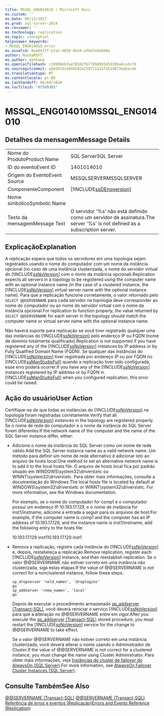 ```yaml
---
title: MSSQL_ENG014010 | Microsoft Docs
ms.custom: ''
ms.date: 06/13/2017
ms.prod: sql-server-2014
ms.reviewer: ''
ms.technology: replication
ms.topic: conceptual
helpviewer_keywords:
- MSSQL_ENG014010 error
ms.assetid: 6ea84f2f-e7a2-4028-9ea9-af0d2eba660e
author: MashaMSFT
ms.author: mathoma
ms.openlocfilehash: c3d989eb7ae78562fb77d9896545539ba4ca3c7d
ms.sourcegitcommit: ad4d92dce894592a259721a1571b1d8736abacdb
ms.translationtype: MT
ms.contentlocale: pt-BR
ms.lasthandoff: 08/04/2020
ms.locfileid: "87569365"
---
```

# <a name="mssql_eng014010"></a><span data-ttu-id="ad499-102">MSSQL_ENG014010</span><span class="sxs-lookup"><span data-stu-id="ad499-102">MSSQL_ENG014010</span></span>
    
## <a name="message-details"></a><span data-ttu-id="ad499-103">Detalhes da mensagem</span><span class="sxs-lookup"><span data-stu-id="ad499-103">Message Details</span></span>  
  
|||  
|-|-|  
|<span data-ttu-id="ad499-104">Nome do Produto</span><span class="sxs-lookup"><span data-stu-id="ad499-104">Product Name</span></span>|<span data-ttu-id="ad499-105">SQL Server</span><span class="sxs-lookup"><span data-stu-id="ad499-105">SQL Server</span></span>|  
|<span data-ttu-id="ad499-106">ID do evento</span><span class="sxs-lookup"><span data-stu-id="ad499-106">Event ID</span></span>|<span data-ttu-id="ad499-107">14010</span><span class="sxs-lookup"><span data-stu-id="ad499-107">14010</span></span>|  
|<span data-ttu-id="ad499-108">Origem do Evento</span><span class="sxs-lookup"><span data-stu-id="ad499-108">Event Source</span></span>|<span data-ttu-id="ad499-109">MSSQLSERVER</span><span class="sxs-lookup"><span data-stu-id="ad499-109">MSSQLSERVER</span></span>|  
|<span data-ttu-id="ad499-110">Componente</span><span class="sxs-lookup"><span data-stu-id="ad499-110">Component</span></span>|[!INCLUDE[ssDEnoversion](../../includes/ssdenoversion-md.md)]|  
|<span data-ttu-id="ad499-111">Nome simbólico</span><span class="sxs-lookup"><span data-stu-id="ad499-111">Symbolic Name</span></span>||  
|<span data-ttu-id="ad499-112">Texto da mensagem</span><span class="sxs-lookup"><span data-stu-id="ad499-112">Message Text</span></span>|<span data-ttu-id="ad499-113">O servidor '%s' não está definido como um servidor de assinatura.</span><span class="sxs-lookup"><span data-stu-id="ad499-113">The server '%s' is not defined as a subscription server.</span></span>|  
  
## <a name="explanation"></a><span data-ttu-id="ad499-114">Explicação</span><span class="sxs-lookup"><span data-stu-id="ad499-114">Explanation</span></span>  
 <span data-ttu-id="ad499-115">A replicação espera que todos os servidores em uma topologia sejam registrados usando o nome do computador com um nome da instância opcional (no caso de uma instância clusterizada, o nome do servidor virtual do [!INCLUDE[ssNoVersion](../../includes/ssnoversion-md.md)] com o nome da instância opcional).</span><span class="sxs-lookup"><span data-stu-id="ad499-115">Replication expects all servers in a topology to be registered using the computer name with an optional instance name (in the case of a clustered instance, the [!INCLUDE[ssNoVersion](../../includes/ssnoversion-md.md)] virtual server name with the optional instance name).</span></span> <span data-ttu-id="ad499-116">Para que a replicação funcione corretamente, o valor retornado pelo `SELECT @@SERVERNAME` para cada servidor na topologia deve corresponder ao nome do computador ou ao nome do servidor virtual com o nome da instância opcional.</span><span class="sxs-lookup"><span data-stu-id="ad499-116">For replication to function properly, the value returned by `SELECT @@SERVERNAME` for each server in the topology should match the computer name or virtual server name with the optional instance name.</span></span>  
  
 <span data-ttu-id="ad499-117">Não haverá suporte para replicação se você tiver registrado qualquer uma das instâncias do [!INCLUDE[ssNoVersion](../../includes/ssnoversion-md.md)] pelo endereço IP ou FQDN (nome de domínio totalmente qualificado).</span><span class="sxs-lookup"><span data-stu-id="ad499-117">Replication is not supported if you have registered any of the [!INCLUDE[ssNoVersion](../../includes/ssnoversion-md.md)] instances by IP address or by Fully Qualified Domain Name (FQDN).</span></span> <span data-ttu-id="ad499-118">Se qualquer das instâncias do [!INCLUDE[ssNoVersion](../../includes/ssnoversion-md.md)] tiver registrada por endereço IP ou por FQDN no [!INCLUDE[ssManStudioFull](../../includes/ssmanstudiofull-md.md)] quando a replicação tiver sido configurada, esse erro poderá ocorrer.</span><span class="sxs-lookup"><span data-stu-id="ad499-118">If you have any of the [!INCLUDE[ssNoVersion](../../includes/ssnoversion-md.md)] instances registered by IP address or by FQDN in [!INCLUDE[ssManStudioFull](../../includes/ssmanstudiofull-md.md)] when you configured replication, this error could be raised.</span></span>  
  
## <a name="user-action"></a><span data-ttu-id="ad499-119">Ação do usuário</span><span class="sxs-lookup"><span data-stu-id="ad499-119">User Action</span></span>  
 <span data-ttu-id="ad499-120">Certifique-se de que todas as instâncias do [!INCLUDE[ssNoVersion](../../includes/ssnoversion-md.md)] na topologia foram registradas corretamente.</span><span class="sxs-lookup"><span data-stu-id="ad499-120">Verify that all [!INCLUDE[ssNoVersion](../../includes/ssnoversion-md.md)] instances in the topology are registered properly.</span></span> <span data-ttu-id="ad499-121">Se o nome de rede do computador e o nome da instância do SQL Server forem diferentes:</span><span class="sxs-lookup"><span data-stu-id="ad499-121">If the network name of the computer and the name of the SQL Server instance differ, either:</span></span>  
  
-   <span data-ttu-id="ad499-122">Adicione o nome da instância do SQL Server como um nome de rede válido.</span><span class="sxs-lookup"><span data-stu-id="ad499-122">Add the SQL Server instance name as a valid network name.</span></span> <span data-ttu-id="ad499-123">Um método para definir um nome de rede alternativo é adicionar isto ao arquivo de hosts local.</span><span class="sxs-lookup"><span data-stu-id="ad499-123">One method to set an alternative network name is to add it to the local hosts file.</span></span> <span data-ttu-id="ad499-124">O arquivo de hosts local fica por padrão situado em WINDOWS\system32\drivers\etc ou WINNT\system32\drivers\etc. Para obter mais informações, consulte a documentação do Windows.</span><span class="sxs-lookup"><span data-stu-id="ad499-124">The local hosts file is located by default at WINDOWS\system32\drivers\etc or WINNT\system32\drivers\etc. For more information, see the Windows documentation.</span></span>  
  
     <span data-ttu-id="ad499-125">Por exemplo, se o nome do computador for comp1 e o computador possui um endereço IP 10.193.17.129, e o nome de instância for inst1/instname, adicione a entrada a seguir para os arquivos de host:</span><span class="sxs-lookup"><span data-stu-id="ad499-125">For example, if the computer name is comp1 and the computer has an IP address of 10.193.17.129, and the instance name is inst1/instname, add the following entry to the hosts file:</span></span>  
  
     <span data-ttu-id="ad499-126">10.193.17.129 inst1</span><span class="sxs-lookup"><span data-stu-id="ad499-126">10.193.17.129 inst1</span></span>  
  
-   <span data-ttu-id="ad499-127">Remova a replicação, registre cada instância do [!INCLUDE[ssNoVersion](../../includes/ssnoversion-md.md)] e, depois, restabeleça a replicação.</span><span class="sxs-lookup"><span data-stu-id="ad499-127">Remove replication, register each [!INCLUDE[ssNoVersion](../../includes/ssnoversion-md.md)] instance, and then reestablish replication.</span></span> <span data-ttu-id="ad499-128">Se o valor @@SERVERNAME não estiver correto em uma instância não clusterizada, siga estas etapas:</span><span class="sxs-lookup"><span data-stu-id="ad499-128">If the value of @@SERVERNAME is not correct for a nonclustered instance, follow these steps:</span></span>  
  
    ```  
    sp_dropserver '<old_name>', 'droplogins'  
    go  
    sp_addserver '<new_name>', 'local'  
    go  
    ```  
  
     <span data-ttu-id="ad499-129">Depois de executar o procedimento armazenado [sp_addserver &#40;Transact-SQL&#41;](/sql/relational-databases/system-stored-procedures/sp-addserver-transact-sql), você deverá reiniciar o serviço [!INCLUDE[ssNoVersion](../../includes/ssnoversion-md.md)] para que a alteração no @@SERVERNAME entre em vigor.</span><span class="sxs-lookup"><span data-stu-id="ad499-129">After you execute the [sp_addserver &#40;Transact-SQL&#41;](/sql/relational-databases/system-stored-procedures/sp-addserver-transact-sql) stored procedure, you must restart the [!INCLUDE[ssNoVersion](../../includes/ssnoversion-md.md)] service for the change to @@SERVERNAME to take effect.</span></span>  
  
     <span data-ttu-id="ad499-130">Se o valor @@SERVERNAME não estiver correto em uma instância clusterizada, você deverá alterar o nome usando o Administrador de Cluster.</span><span class="sxs-lookup"><span data-stu-id="ad499-130">If the value of @@SERVERNAME is not correct for a clustered instance, you must change the name using Cluster Administrator.</span></span> <span data-ttu-id="ad499-131">Para obter mais informações, veja [Instâncias do cluster de failover do AlwaysOn &#40;SQL Server&#41;](../../sql-server/failover-clusters/windows/always-on-failover-cluster-instances-sql-server.md).</span><span class="sxs-lookup"><span data-stu-id="ad499-131">For more information, see [AlwaysOn Failover Cluster Instances &#40;SQL Server&#41;](../../sql-server/failover-clusters/windows/always-on-failover-cluster-instances-sql-server.md).</span></span>  
  
## <a name="see-also"></a><span data-ttu-id="ad499-132">Consulte Também</span><span class="sxs-lookup"><span data-stu-id="ad499-132">See Also</span></span>  
 <span data-ttu-id="ad499-133">[@@SERVERNAME &#40;Transact-SQL&#41;](/sql/t-sql/functions/servername-transact-sql) </span><span class="sxs-lookup"><span data-stu-id="ad499-133">[@@SERVERNAME &#40;Transact-SQL&#41;](/sql/t-sql/functions/servername-transact-sql) </span></span>  
 [<span data-ttu-id="ad499-134">Referência de erros e eventos &#40;Replicação&#41;</span><span class="sxs-lookup"><span data-stu-id="ad499-134">Errors and Events Reference &#40;Replication&#41;</span></span>](errors-and-events-reference-replication.md)  
  
  
